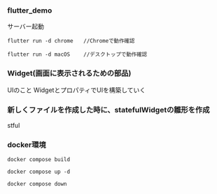 ### flutter_demo
サーバー起動
```
flutter run -d chrome　　//Chromeで動作確認

flutter run -d macOS 　　//デスクトップで動作確認
```

### Widget(画面に表示されるための部品)
UIのこと
WidgetとプロパティでUIを構築していく

### 新しくファイルを作成した時に、statefulWidgetの雛形を作成
stful

### docker環境
```
docker compose build

docker compose up -d

docker compose down
```

